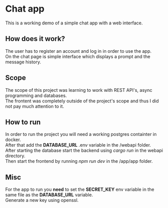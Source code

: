 # Chat app

This is a working demo of a simple chat app with a web interface.

## How does it work?

The user has to register an account and log in in order to use the app.  
On the chat page is simple interface which displays a prompt and the message history.

## Scope  
The scope of this project was learning to work with REST API's, async programming and databases.  
The frontent was completely outside of the project's scope and thus I did not pay much attention to it.  

## How to run

In order to run the project you will need a working postgres containter in docker.  
After that add the **DATABASE_URL** .env variable in the /webapi folder.  
After starting the database start the backend using *cargo run* in the webapi directory.  
Then start the frontend by running *npm run dev* in the /app/app folder.  

## Misc  

For the app to run you **need** to set the **SECRET_KEY** env variable in the same file as the **DATABASE_URL** variable.  
Generate a new key using openssl. 
